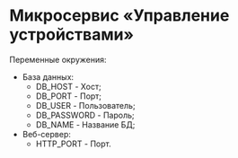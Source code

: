 Микросервис «Управление устройствами» 
=====

Переменные окружения:

- База данных:
    - DB_HOST - Хост;
    - DB_PORT - Порт;
    - DB_USER - Пользователь;
    - DB_PASSWORD - Пароль;
    - DB_NAME - Название БД;
- Веб-сервер:
    - HTTP_PORT - Порт.

